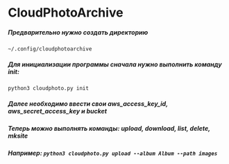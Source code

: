 # CloudPhotoArchive

##### Предварительно нужно создать директорию  
`~/.config/cloudphotoarchive`
##### Для инициализации программы сначала нужно выполнить команду init: 
`python3 cloudphoto.py init`
##### Далее необходимо ввести свои  aws_access_key_id, aws_secret_access_key и bucket
##### Теперь можно выполнять команды: upload, download, list, delete, mksite
##### Например: `python3 cloudphoto.py upload --album Album --path images`
